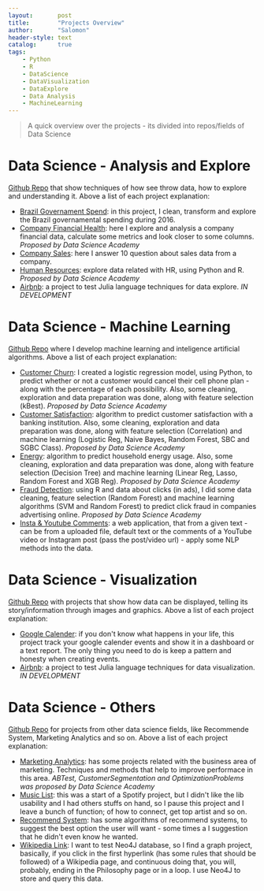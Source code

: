 ```yaml
---
layout:       post
title:        "Projects Overview"
author:       "Salomon"
header-style: text
catalog:      true
tags:
    - Python
    - R
    - DataScience
    - DataVisualization
    - DataExplore
    - Data Analysis
    - MachineLearning
---
```


> A quick overview over the projects - its divided into repos/fields of Data Science


# Data Science - Analysis and Explore
[Github Repo](https://github.com/salomaoalves/DataScience_Analysis-Explore) that show techniques of how see throw data, how to explore and understanding it. Above a list of each project explanation:
  - [Brazil Governament Spend](https://salomaoalves.github.io/): in this project, I clean, transform and explore the Brazil governamental spending during 2016.
  - [Company Financial Health](https://salomaoalves.github.io/): here I explore and analysis a company financial data, calculate some metrics and look closer to some columns. *Proposed by Data Science Academy*
  - [Company Sales](https://salomaoalves.github.io/): here I answer 10 question about sales data from a company.
  - [Human Resources](https://salomaoalves.github.io/): explore data related with HR, using Python and R. *Proposed by Data Science Academy*
  - [Airbnb](https://salomaoalves.github.io/2024/01/12/Airbnb/): a project to test Julia language techniques for data explore. *IN DEVELOPMENT*

# Data Science - Machine Learning
[Github Repo](https://github.com/salomaoalves/DataScience_MachineLearning) where I develop machine learning and inteligence artificial algorithms. Above a list of each project explanation:
  - [Customer Churn](https://salomaoalves.github.io/): I created a logistic regression model, using Python, to predict whether or not a customer would cancel their cell phone plan - along with the percentage of each possibility. Also, some cleaning, exploration and data preparation was done, along with feature selection (kBest). *Proposed by Data Science Academy*
  - [Customer Satisfaction](https://salomaoalves.github.io/): algorithm to predict customer satisfaction with a banking institution. Also, some cleaning, exploration and data preparation was done, along with feature selection (Correlation) and machine learning (Logistic Reg, Naive Bayes, Random Forest, SBC and SGBC Class). *Proposed by Data Science Academy*
  - [Energy](https://salomaoalves.github.io/): algorithm to predict household energy usage. Also, some cleaning, exploration and data preparation was done, along with feature selection (Decision Tree) and machine learning (Linear Reg, Lasso, Random Forest and XGB Reg). *Proposed by Data Science Academy*
  - [Fraud Detection](https://salomaoalves.github.io/): using R and data about clicks (in ads), I did some data cleaning, feature selection (Random Forest) and machine learning algorithms (SVM and Random Forest) to predict click fraud in companies advertising online. *Proposed by Data Science Academy*
  - [Insta & Youtube Comments](https://salomaoalves.github.io/): a web application, that from a given text  - can be from a uploaded file, default text or the comments of a YouTube video or Instagram post (pass the post/video url) - apply some NLP methods into the data.

# Data Science - Visualization
[Github Repo](https://github.com/salomaoalves/DataScience_Visualization) with projects that show how data can be displayed, telling its story/information through images and graphics. Above a list of each project explanation:
  - [Google Calender](https://salomaoalves.github.io/2023/11/12/GCalender/): if you don't know what happens in your life, this project track your google calender events and show it in a dashboard or a text report. The only thing you need to do is keep a pattern and honesty when creating events.
  - [Airbnb](https://salomaoalves.github.io/2024/01/12/Airbnb/): a project to test Julia language techniques for data visualization. *IN DEVELOPMENT*

# Data Science - Others
[Github Repo](https://github.com/salomaoalves/DataScience_Others) for projects from other data science fields, like Recommende System, Marketing Analytics and so on. Above a list of each project explanation:
  - [Marketing Analytics](https://salomaoalves.github.io/): has some projects related with the business area of marketing. Techniques and methods that help to improve performace in this area. *ABTest, CustomerSegmentation and OptimizationProblems was proposed by Data Science Academy*
  - [Music List](https://github.com/salomaoalves/DataScience_Others/tree/main/MscList): this was a start of a Spotify project, but I didn't like the lib usability and I had others stuffs on hand, so I pause this project and I leave a bunch of function; of how to connect, get top artist and so on.
  - [Recommend System](https://salomaoalves.github.io/): has some algorithms of recommend systems, to suggest the best option the user will want - some times a I suggestion that he didn't even know he wanted.
  - [Wikipedia Link](https://salomaoalves.github.io/): I want to test Neo4J database, so I find a graph project, basically, if you click in the first hyperlink (has some rules that should be followed) of a Wikipedia page, and continuous doing that, you will, probably, ending in the Philosophy page or in a loop. I use Neo4J to store and query this data.
